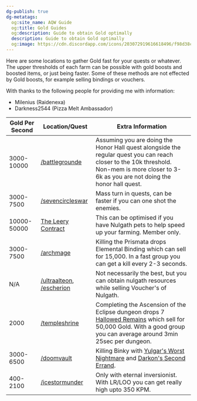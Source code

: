 ```yaml
---
dg-publish: true
dg-metatags:
  og:site_name: AQW Guide
  og:title: Gold Guides
  og:description: Guide to obtain Gold optimally
  description: Guide to obtain Gold optimally
  og:image: https://cdn.discordapp.com/icons/203072919616618496/f98d38c50b06972678eaaa1aa2c0cedf.png
---
```


Here are some locations to gather Gold fast for your quests or whatever. The upper thresholds of each farm can be possible with gold boosts and boosted items, or just being faster. Some of these methods are not effected by Gold boosts, for example selling bindings or vouchers.

With thanks to the following people for providing me with information:
- Milenius (Raidenexa)
- Darkness2544 (Pizza Melt Ambassador)

| Gold Per Second | Location/Quest                                                                                                               | Extra Information                                                                                                                                                                                                    |
| --------------- | ---------------------------------------------------------------------------------------------------------------------------- | -------------------------------------------------------------------------------------------------------------------------------------------------------------------------------------------------------------------- |
| 3000-10000      | [/battlegrounde](http://aqwwiki.wikidot.com/battleground-e)                                                                  | Assuming you are doing the Honor Hall quest alongside the regular quest you can reach closer to the 10k threshold. Non-mem is more closer to 3-6k as you are not doing the honor hall quest.                         |
| 3000-7500       | [/sevencircleswar](http://aqwwiki.wikidot.com/seven-circles-war)                                                             | Mass turn in quests, can be faster if you can one shot the enemies.                                                                                                                                                  |
| 10000-50000     | [The Leery Contract](https://aqwwiki.wikidot.com/nulgath-s-quests)                                                           | This can be optimised if you have Nulgath pets to help speed up your farming. Member only.                                                                                                                           |
| 3000-7500       | [/archmage](http://aqwwiki.wikidot.com/archmage-location)                                                                    | Killing the Prismata drops Elemental Binding which can sell for 15,000. In a fast group you can get a kill every 2-3 seconds.                                                                                        |
| N/A             | [/ultraalteon](http://aqwwiki.wikidot.com/ultra-alteon-location), [/escherion](http://aqwwiki.wikidot.com/escherion-s-tower) | Not necessarily the best, but you can obtain nulgath resources while selling Voucher's of Nulgath.                                                                                                                   |
| 2000            | [/templeshrine](http://aqwwiki.wikidot.com/eclipse-ascent)                                                                   | Completing the Ascension of the Eclipse dungeon drops 7 [Hallowed Remains](http://aqwwiki.wikidot.com/hallowed-remains) which sell for 50,000 Gold. With a good group you can average around 3min 25sec per dungeon. |
| 3000-6500       | [/doomvault](http://aqwwiki.wikidot.com/doom-vault)                                                                          | Killing Binky with [Yulgar's Worst Nightmare](http://aqwwiki.wikidot.com/yulgar-s-quests) and [Darkon's Second Errand](http://aqwwiki.wikidot.com/darkon-s-quests#Garden).                                           |
| 400-2100        | [/icestormunder](http://aqwwiki.wikidot.com/icestorm-under)                                                                  | Only with eternal inversionist. With LR/LOO you can get really high upto 350 KPM.                                                                                                                                    |
